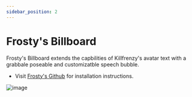 ```yaml
---
sidebar_position: 2
---
```

# Frosty's Billboard
Frosty's Billboard extends the capbilities of Killfrenzy's avatar text with a grabbale poseable and customizatble speech bubble.

- Visit [Frosty's Github](https://github.com/Frosty704/Billboard) for installation instructions.

![image](https://user-images.githubusercontent.com/36753686/268291710-fe102ccf-64d5-4490-9ac5-c187cad653cf.png)